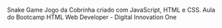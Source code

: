 Snake Game
Jogo da Cobrinha criado com JavaScript, HTML e CSS. Aula do Bootcamp HTML Web Developer - Digital Innovation One 
